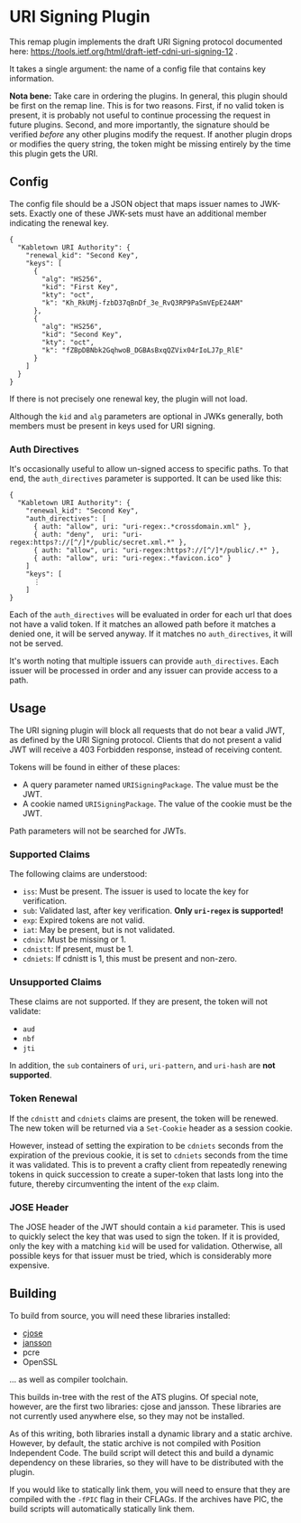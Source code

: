 URI Signing Plugin
==================

This remap plugin implements the draft URI Signing protocol documented here:
https://tools.ietf.org/html/draft-ietf-cdni-uri-signing-12 .

It takes a single argument: the name of a config file that contains key information.

**Nota bene:** Take care in ordering the plugins. In general, this plugin
should be first on the remap line. This is for two reasons. First, if no valid
token is present, it is probably not useful to continue processing the request
in future plugins.  Second, and more importantly, the signature should be
verified _before_ any other plugins modify the request. If another plugin drops
or modifies the query string, the token might be missing entirely by the time
this plugin gets the URI.

Config
------

The config file should be a JSON object that maps issuer names to JWK-sets.
Exactly one of these JWK-sets must have an additional member indicating the
renewal key.

    {
      "Kabletown URI Authority": {
        "renewal_kid": "Second Key",
        "keys": [
          {
            "alg": "HS256",
            "kid": "First Key",
            "kty": "oct",
            "k": "Kh_RkUMj-fzbD37qBnDf_3e_RvQ3RP9PaSmVEpE24AM"
          },
          {
            "alg": "HS256",
            "kid": "Second Key",
            "kty": "oct",
            "k": "fZBpDBNbk2GqhwoB_DGBAsBxqQZVix04rIoLJ7p_RlE"
          }
        ]
      }
    }

If there is not precisely one renewal key, the plugin will not load.

Although the `kid` and `alg` parameters are optional in JWKs generally, both
members must be present in keys used for URI signing.

### Auth Directives

It's occasionally useful to allow un-signed access to specific paths. To
that end, the `auth_directives` parameter is supported. It can be used
like this:

    {
      "Kabletown URI Authority": {
        "renewal_kid": "Second Key",
        "auth_directives": [
          { auth: "allow", uri: "uri-regex:.*crossdomain.xml" },
          { auth: "deny",  uri: "uri-regex:https?://[^/]*/public/secret.xml.*" },
          { auth: "allow", uri: "uri-regex:https?://[^/]*/public/.*" },
          { auth: "allow", uri: "uri-regex:.*favicon.ico" }
        ]
        "keys": [
          ⋮
        ]
    }

Each of the `auth_directives` will be evaluated in order for each url
that does not have a valid token. If it matches an allowed path before
it matches a denied one, it will be served anyway. If it matches no
`auth_directives`, it will not be served.

It's worth noting that multiple issuers can provide `auth_directives`.
Each issuer will be processed in order and any issuer can provide access to
a path.

Usage
-----

The URI signing plugin will block all requests that do not bear a valid JWT, as
defined by the URI Signing protocol. Clients that do not present a valid JWT
will receive a 403 Forbidden response, instead of receiving content.

Tokens will be found in either of these places:

  - A query parameter named `URISigningPackage`. The value must be the JWT.
  - A cookie named `URISigningPackage`. The value of the cookie must be the JWT.

Path parameters will not be searched for JWTs.

### Supported Claims

The following claims are understood:

  - `iss`: Must be present. The issuer is used to locate the key for verification.
  - `sub`: Validated last, after key verification. **Only `uri-regex` is supported!**
  - `exp`: Expired tokens are not valid.
  - `iat`: May be present, but is not validated.
  - `cdniv`: Must be missing or 1.
  - `cdnistt`: If present, must be 1.
  - `cdniets`: If cdnistt is 1, this must be present and non-zero.

### Unsupported Claims

These claims are not supported. If they are present, the token will not validate:

  - `aud`
  - `nbf`
  - `jti`

In addition, the `sub` containers of `uri`, `uri-pattern`, and `uri-hash` are
**not supported**.

### Token Renewal

If the `cdnistt` and `cdniets` claims are present, the token will be renewed.
The new token will be returned via a `Set-Cookie` header as a session cookie.

However, instead of setting the expiration to be `cdniets` seconds from the
expiration of the previous cookie, it is set to `cdniets` seconds from the time
it was validated. This is to prevent a crafty client from repeatedly renewing
tokens in quick succession to create a super-token that lasts long into the
future, thereby circumventing the intent of the `exp` claim.

### JOSE Header

The JOSE header of the JWT should contain a `kid` parameter. This is used to
quickly select the key that was used to sign the token. If it is provided, only
the key with a matching `kid` will be used for validation. Otherwise, all
possible keys for that issuer must be tried, which is considerably more
expensive.

Building
--------

To build from source, you will need these libraries installed:

  - [cjose](https://github.com/cisco/cjose)
  - [jansson](https://github.com/akheron/jansson)
  - pcre
  - OpenSSL

… as well as compiler toolchain.

This builds in-tree with the rest of the ATS plugins. Of special note, however,
are the first two libraries: cjose and jansson. These libraries are not
currently used anywhere else, so they may not be installed.

As of this writing, both libraries install a dynamic library and a static
archive. However, by default, the static archive is not compiled with Position
Independent Code. The build script will detect this and build a dynamic
dependency on these libraries, so they will have to be distributed with the
plugin.

If you would like to statically link them, you will need to ensure that they are
compiled with the `-fPIC` flag in their CFLAGs. If the archives have PIC, the
build scripts will automatically statically link them.
